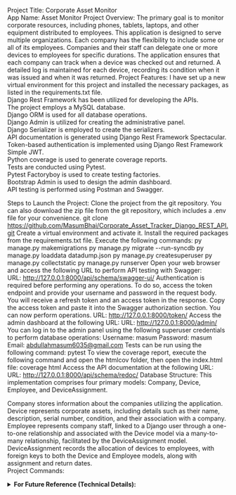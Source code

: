 
Project Title: Corporate Asset Monitor <br/>
App Name: Asset Monitor
Project Overview:
The primary goal is to monitor corporate resources, including phones, tablets, laptops, and other equipment distributed to employees.
This application is designed to serve multiple organizations.
Each company has the flexibility to include some or all of its employees.
Companies and their staff can delegate one or more devices to employees for specific durations.
The application ensures that each company can track when a device was checked out and returned.
A detailed log is maintained for each device, recording its condition when it was issued and when it was returned.
Project Features:
I have set up a new virtual environment for this project and installed the necessary packages, as listed in the requirements.txt file. <br/>
Django Rest Framework has been utilized for developing the APIs. <br/>
The project employs a MySQL database. <br/>
Django ORM is used for all database operations. <br/>
Django Admin is utilized for creating the administrative panel. <br/>
Django Serializer is employed to create the serializers. <br/>
API documentation is generated using Django Rest Framework Spectacular. <br/>
Token-based authentication is implemented using Django Rest Framework Simple JWT. <br/>
Python coverage is used to generate coverage reports. <br/>
Tests are conducted using Pytest. <br/>
Pytest Factoryboy is used to create testing factories. <br/>
Bootstrap Admin is used to design the admin dashboard. <br/>
API testing is performed using Postman and Swagger. <br/>

Steps to Launch the Project:
Clone the project from the git repository. You can also download the zip file from the git repository, which includes a .env file for your convenience.
git clone https://github.com/MasumBhai/Corporate_Asset_Tracker_Django_REST_API.git
Create a virtual environment and activate it.
Install the required packages from the requirements.txt file.
Execute the following commands:
py manage.py makemigrations
py manage.py migrate --run-syncdb
py manage.py loaddata datadump.json
py manage.py createsuperuser
py manage.py collectstatic
py manage.py runserver
Open your web browser and access the following URL to perform API testing with Swagger:<br/>
URL: http://127.0.0.1:8000/api/schema/swagger-ui/
Authentication is required before performing any operations. To do so, access the token endpoint and provide your username and password in the request body. You will receive a refresh token and an access token in the response. Copy the access token and paste it into the Swagger authorization section. You can now perform operations.
URL: http://127.0.0.1:8000/token/
Access the admin dashboard at the following URL:
URL: http://127.0.0.1:8000/admin/
You can log in to the admin panel using the following superuser credentials to perform database operations:
Username: masum
Password: masum
Email: abdullahmasum6035@gmail.com
Tests can be run using the following command:
pytest
To view the coverage report, execute the following command and open the htmlcov folder, then open the index.html file:
coverage html
Access the API documentation at the following URL:
URL: http://127.0.0.1:8000/api/schema/redoc/
Database Structure:
This implementation comprises four primary models: Company, Device, Employee, and DeviceAssignment.<br/>

Company stores information about the companies utilizing the application.<br/>
Device represents corporate assets, including details such as their name, description, serial number, condition, and their association with a company.<br/>
Employee represents company staff, linked to a Django user through a one-to-one relationship and associated with the Device model via a many-to-many relationship, facilitated by the DeviceAssignment model.<br/>
DeviceAssignment records the allocation of devices to employees, with foreign keys to both the Device and Employee models, along with assignment and return dates.<br/>
Project Commands:
<details><summary><b>For Future Reference (Technical Details):</b></summary> 
For secret key generation:
python manage.py shell
from django.core.management.utils import get_random_secret_key
print(get_random_secret_key())
exit()

To create a data dump:
python3 manage.py dumpdata > datadump.json

For storing the secret key:
pip install python-dotenv

For Rest Framework Support:
pip install djangorestframework
pip install markdown
pip install django-filter

For API Documentation:
pip install drf-spectacular
py manage.py spectacular --color --file schema.yml

For Testing:
pip install coverage
coverage run -m pytest
coverage html
pip install pytest
pip install pytest-django
pytest -h
pip install pytest-factoryboy

To create a superuser:
py manage.py makemigrations
py manage.py migrate
python manage.py createsuperuser
py manage.py runserver

For Token-Based Authentication:
pip install djangorestframework_simplejwt

For Django Admin Dashboard:
pip install bootstrap-admin

For Storing Database Data:
For Storing Database Data: